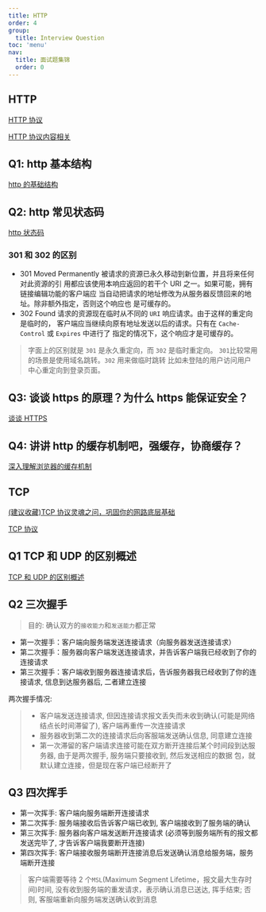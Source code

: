 ```yaml
---
title: HTTP
order: 4
group:
  title: Interview Question
toc: 'menu'
nav:
  title: 面试题集锦
  order: 0
---
```


## HTTP

[HTTP 协议](http://47.98.159.95/my_blog/blogs/net/http/001.html#%E8%B5%B7%E5%A7%8B%E8%A1%8C)

[HTTP 协议内容相关](https://github.com/qianguyihao/Web/blob/master/14-%E5%89%8D%E7%AB%AF%E9%9D%A2%E8%AF%95/04-HTTP%E5%8D%8F%E8%AE%AE.md)

## Q1: http 基本结构

[http 的基础结构](http://47.98.159.95/my_blog/#%E8%B5%B7%E5%A7%8B%E8%A1%8C)

## Q2: http 常见状态码

[http 状态码](http://47.98.159.95/my_blog/#%E8%B5%B7%E5%A7%8B%E8%A1%8C)

### 301 和 302 的区别

- 301 Moved Permanently 被请求的资源已永久移动到新位置，并且将来任何对此资源的引 用都应该使用本响应返回的若干个 URI 之一。如果可能，拥有链接编辑功能的客户端应 当自动把请求的地址修改为从服务器反馈回来的地址。除非额外指定，否则这个响应也 是可缓存的。
- 302 Found 请求的资源现在临时从不同的 `URI` 响应请求。由于这样的重定向是临时的， 客户端应当继续向原有地址发送以后的请求。只有在 `Cache-Control` 或 `Expires` 中进行了 指定的情况下，这个响应才是可缓存的。

> 字面上的区别就是 `301` 是永久重定向，而 `302` 是临时重定向。
> `301`比较常用的场景是使用域名跳转。`302` 用来做临时跳转 比如未登陆的用户访问用户 中心重定向到登录页面。

## Q3: 谈谈 https 的原理？为什么 https 能保证安全？

[谈谈 HTTPS](https://juejin.cn/post/6844903504046211079)

## Q4: 讲讲 http 的缓存机制吧，强缓存，协商缓存？

[深入理解浏览器的缓存机制](深入理解浏览器的缓存机制)

## TCP

[(建议收藏)TCP 协议灵魂之问，巩固你的网路底层基础](https://juejin.cn/post/6844904070889603085)

[TCP 协议](http://47.98.159.95/my_blog/blogs/net/tcp/001.html)

## Q1 TCP 和 UDP 的区别概述

[TCP 和 UDP 的区别概述](http://47.98.159.95/my_blog/blogs/net/tcp/001.html)

## Q2 三次握手

> 目的: 确认双方的`接收能力`和`发送能力`都正常

- 第一次握手：客户端向服务端发送连接请求（向服务器发送连接请求）
- 第二次握手：服务器向客户端发送连接请求，并告诉客户端我已经收到了你的连接请求
- 第三次握手：客户端收到服务器连接请求后，告诉服务器我已经收到了你的连接请求, 信息到达服务器后, 二者建立连接

两次握手情况:

> - 客户端发送连接请求, 但因连接请求报文丢失而未收到确认(可能是网络结点长时间滞留了), 客户端再重传一次连接请求
> - 服务器收到第二次的连接请求后向客服端发送确认信息, 同意建立连接
> - 第一次滞留的客户端请求连接可能在双方断开连接后某个时间段到达服务器, 由于是两次握手, 服务端只要接收到, 然后发送相应的数据
>   包，就默认建立连接，但是现在客户端已经断开了

## Q3 四次挥手

- 第一次挥手: 客户端向服务端断开连接请求
- 第二次挥手: 服务端接收后告诉客户端已收到, 客户端接收到了服务端的确认
- 第三次挥手: 服务器向客户端发送断开连接请求 (必须等到服务端所有的报文都发送完毕了, 才告诉客户端我要断开连接)
- 第四次挥手: 客户端接收服务端断开连接消息后发送确认消息给服务端，服务端断开连接

> 客户端需要等待 2 个`MSL`(Maximum Segment Lifetime，报文最大生存时间)时间,
> 没有收到服务端的重发请求，表示确认消息已送达, 挥手结束; 否则, 客服端重新向服务端发送确认收到消息
